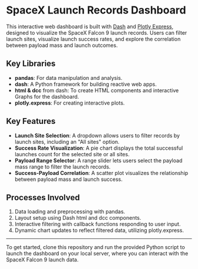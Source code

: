 # SpaceX Launch Records Dashboard

This interactive web dashboard is built with [Dash](https://plotly.com/dash/) and [Plotly Express](https://plotly.com/python/plotly-express/), designed to visualize the SpaceX Falcon 9 launch records. Users can filter launch sites, visualize launch success rates, and explore the correlation between payload mass and launch outcomes.

## Key Libraries

- **pandas**: For data manipulation and analysis.
- **dash**: A Python framework for building reactive web apps.
- **html & dcc** from dash: To create HTML components and interactive Graphs for the dashboard.
- **plotly.express**: For creating interactive plots.

## Key Features

- **Launch Site Selection**: A dropdown allows users to filter records by launch sites, including an "All sites" option.
- **Success Rate Visualization**: A pie chart displays the total successful launches count for the selected site or all sites.
- **Payload Range Selector**: A range slider lets users select the payload mass range to filter the launch records.
- **Success-Payload Correlation**: A scatter plot visualizes the relationship between payload mass and launch success.

## Processes Involved

1. Data loading and preprocessing with pandas.
2. Layout setup using Dash html and dcc components.
3. Interactive filtering with callback functions responding to user input.
4. Dynamic chart updates to reflect filtered data, utilizing plotly.express.

---

To get started, clone this repository and run the provided Python script to launch the dashboard on your local server, where you can interact with the SpaceX Falcon 9 launch data.
